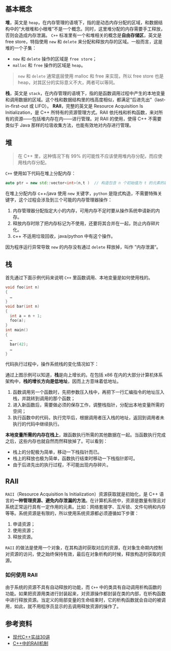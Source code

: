 ## 基本概念

**堆**，英文是 `heap`，在内存管理的语境下，指的是动态内存分配的区域，和数据结构中的“大根堆和小根堆”不是一个概念。同时，这里堆分配的内存需要手工释放，否则会造成内存泄漏。
`C++` 标准里有一个和堆相关的概念是**自由存储区**，英文是 free store，特指使用 `new` 和 `delete` 来分配和释放内存的区域。一般而言，这是堆的一个子集：

+ `new` 和 `delete` 操作的区域是 `free store`；
+ `malloc` 和 `free` 操作的区域是 `heap`。

> `new` 和 `delete` 通常底层使用 malloc 和 free 来实现，所以 free store 也是 heap，对其区分的实际意义不大，两者可以等同。

**栈**，英文是 `stack`，在内存管理的语境下，指的是函数调用过程中产生的本地变量和调用数据的区域。这个栈和数据结构里的栈高度相似，都满足“后进先出”（last-in-first-out 或 LIFO）。
**RAII**，完整的英文是 Resource Acquisition Is Initialization，是 C++ 所特有的资源管理方式。RAII 依托栈和析构函数，来对所有的资源——包括堆内存在内——进行管理。对 RAII 的使用，使得 C++ 不需要类似于 Java 那样的垃圾收集方法，也能有效地对内存进行管理。

## 堆

> 在 C++ 里，这种情况下有 99% 的可能性不应该使用堆内存分配，而应使用栈内存分配。

`C++` 使用如下代码在堆上分配内存：

```c++
auto ptr = new std::vector<int>(n,t )  // 构造包含 n 个初始值为 t 的元素的容器
```

在堆上分配内存 c++/java 使用 `new` 关键字，`python` 是隐式构造，不需要特殊关键字，这个过程会涉及到三个可能的内存管理器操作：

1. 内存管理器分配指定大小的内存，可用内存不足时要从操作系统申请新的内存。
2. 释放内存时除了把内存标记为不使用，还要将其合并在一起，防止内存碎片化。
3. c++ 不适用垃圾回收，java/python 中有这个操作。

因为程序运行异常导致 `new` 的内存没有通过 `delete` 释放掉，叫作 ”内存泄漏“。

## 栈

首先通过下面示例代码来说明 `C++` 里函数调用、本地变量是如何使用栈的。

```c++
void foo(int n)
{
  …
}
void bar(int n)
{
  int a = n + 1;
  foo(a);
}
int main()
{
  …
  bar(42);
  …
}
```

代码执行过程中，操作系统栈的变化情况如下：

通过上图示例可以知道，**栈**是向上增长的。在包括 x86 在内的大部分计算机体系架构中，**栈的增长方向是低地址**，因而上方意味着低地址。

1. 函数调用另一个函数时，先把参数压入栈中，再把下一行汇编指令的地址压入栈，并跳转到调用的那个函数；
2. 进入新函数后，需要做必须的保存工作，调整栈指针，分配出本地变量所需的空间；
3. 执行函数中的代码，执行完毕后，根据调用者压入栈的地址，返回到调用者未执行的代码中继续执行。

**本地变量所需的内存在栈上**，跟函数执行所需的其他数据在一起。当函数执行完成之后，这些内存也就自然而然释放掉了。可以看到：

+ 栈上的分配极为简单，移动一下栈指针而已。
+ 栈上的释放也极为简单，函数执行结束时移动一下栈指针即可。
+ 由于后进先出的执行过程，不可能出现内存碎片。

## RAII

`RAII`（Resource Acquisition Is Initialization）资源获取就是初始化，是 C++ 语言的**一种管理资源、避免内存泄漏的方法**。在计算机系统中，资源是数量有限且对系统正常运行具有一定作用的元素。比如：网络套接字、互斥锁、文件句柄和内存等等。系统资源是有限的，所以使用系统资源都必须遵循如下步骤：

1. 申请资源；
2. 使用资源；
3. 释放资源。

`RAII` 的做法是使用一个对象，在其构造时获取对应的资源，在对象生命期内控制对资源的访问，使之始终保持有效，最后在对象析构的时候，释放构造时获取的资源。

### 如何使用 RAII
由于系统的资源不具有自动释放的功能，而 `C++` 中的类具有自动调用析构函数的功能。如果把资源用类进行封装起来，对资源操作都封装在类的内部，在析构函数中进行释放资源。当定义的局部变量的生命结束时，它的析构函数就会自动的被调用，如此，就不用程序员显示的去调用释放资源的操作了。

## 参考资料
+ [现代C++实战30讲](https://time.geekbang.org/column/intro/100040501)
+ [C++中的RAII机制](https://www.jianshu.com/p/b7ffe79498be)
